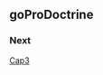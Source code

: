 goProDoctrine
-------------


### Next

[Cap3](https://symfonycasts.com/screencast/doctrine-queries-legacy/and-where-or-where#play)